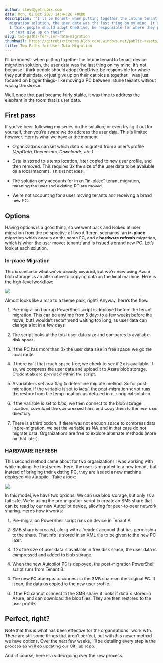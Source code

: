 ```yaml
---
author: steve@getrubix.com
date: Mon, 02 Oct 2023 14:44:26 +0000
description: '"I’ll be honest- when putting together the Intune tenant to tenant device
  migration solution, the user data was the last thing on my mind. It’s not because
  I think people should adopt OneDrive, be responsible for where they put their data,
  or just give up on their"'
slug: two-paths-for-user-data-migration
thumbnail: https://getrubixsitecms.blob.core.windows.net/public-assets/content/v1/logo512.png
title: Two Paths for User Data Migration
---
```


I’ll be honest- when putting together the Intune tenant to tenant device migration solution, the user data was the last thing on my mind. It’s not because I think people should adopt OneDrive, be responsible for where they put their data, or just give up on their cat pics altogether. I was just focused on bigger things- like moving a PC between Intune tenants without wiping the device.

Well, once that part became fairly stable, it was time to address the elephant in the room that is user data.

First pass
----------

If you’ve been following my series on the solution, or even trying it out for yourself, then you’re aware we do address the user data. This is limited however. Here is what we have at the moment:

-   Organizations can set which data is migrated from a user’s profile _(AppData, Documents, Downloads, etc.)_
    
-   Data is stored to a temp location, later copied to new user profile, and then removed. This requires 3x the size of the user data to be available on a local machine. This is not ideal.
    
-   The solution only accounts for in an “in-place” tenant migration, meaning the user and existing PC are moved.
    
-   We’re not accounting for a user moving tenants and receiving a brand new PC.
    

Options
-------

Having options is a good thing, so we went back and looked at user migration from the perspective of two different scenarios: an **in-place** migration which occurs on the same PC, and a **hardware refresh** migration, which is when the user moves tenants and is issued a brand new PC. Let’s look at each solution.

### In-place Migration

This is similar to what we’ve already covered, but we’re now using Azure blob storage as an alternative to copying data on the local machine. Here is the high-level workflow:

![](https://getrubixsitecms.blob.core.windows.net/public-assets/content/v1/5dd365a31aa1fd743bc30b8e/58bf1b53-fca5-4d59-8b19-c1434b9b5865/Screenshot+2023-10-02+at+8.40.16+AM.png)

Almost looks like a map to a theme park, right? Anyway, here’s the flow:

1.  Pre-migration backup PowerShell script is deployed before the tenant migration. This can be anytime from 5 days to a few weeks before the move, but I wouldn’t recommend waiting too long, as user data can change a lot in a few days.
    
2.  The script looks at the total user data size and compares to available disk space.
    
3.  If the PC has more than 3x the user data size in free space, we go the local route.
    
4.  If there isn’t that much space free, we check to see if 2x is available. If so, we compress the user data and upload it to Azure blob storage. Credentials are provided within the script.
    
5.  A variable is set as a flag to determine migrate method. So for post-migration, if the variable is set to _local_, the post-migration script runs the restore from the temp location, as detailed in our original solution.
    
6.  If the variable is set to _blob_, we then connect to the blob storage location, download the compressed files, and copy them to the new user directory.
    
7.  There is a third option. If there was not enough space to compress data in pre-migration, we set the variable as _NA_, and in that case do not migrate data. Organizations are free to explore alternate methods (more on that later).
    

### HARDWARE REFRESH

This second method came about for two organizations I was working with while making the first series. Here, the user is migrated to a new tenant, but instead of bringing their existing PC, they are issued a new machine deployed via Autopilot. Take a look:

![](https://getrubixsitecms.blob.core.windows.net/public-assets/content/v1/5dd365a31aa1fd743bc30b8e/4943f015-6223-456a-8df0-d82859d236ce/Screenshot+2023-10-02+at+9.52.08+AM.png)

In this model, we have two options. We can use blob storage, but only as a fail safe. We’re using the pre-migration script to create an SMB share that can be read by our new Autopilot device, allowing for peer-to-peer network sharing. Here’s how it works:

1.  Pre-migration PowerShell script runs on device in Tenant A.
    
2.  SMB share is created, along with a ‘reader’ account that has permission to the share. That info is stored in an XML file to be given to the new PC later.
    
3.  If 2x the size of user data is available in free disk space, the user data is compressed and added to blob storage.
    
4.  When the new Autopilot PC is deployed, the post-migration PowerShell script runs from Tenant B.
    
5.  The new PC attempts to connect to the SMB share on the original PC. If it can, the data us copied to the new user profile.
    
6.  If the PC cannot connect to the SMB share, it looks if data is stored in Azure, and can download the blob files. They are then restored to the user profile.
    

Perfect, right?
---------------

Note that this is what has been effective for the organizations I work with. There are still some things that aren’t perfect, but with this newer method we have options. Over the next few weeks, I’ll be detailing every step in the process as well as updating our GitHub repo.

And of course, here is a video going over the new process.